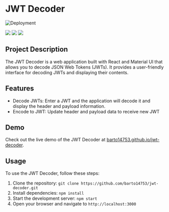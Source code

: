 # JWT Decoder

![Deployment](https://github.com/barto14753/jwt-decoder/actions/workflows/actions.yml/badge.svg)

[![](https://img.shields.io/badge/React-20232A?style=for-the-badge&logo=react&logoColor=61DAFB)]()
[![](https://img.shields.io/badge/JWT-000000?style=for-the-badge&logo=JSON%20web%20tokens&logoColor=white)]()
[![](https://img.shields.io/badge/Material%20UI-007FFF?style=for-the-badge&logo=mui&logoColor=white)]()

## Project Description

The JWT Decoder is a web application built with React and Material UI that allows you to decode JSON Web Tokens (JWTs). It provides a user-friendly interface for decoding JWTs and displaying their contents.

## Features

- Decode JWTs: Enter a JWT and the application will decode it and display the header and payload information.
- Encode to JWT: Update header and payload data to receive new JWT

## Demo

Check out the live demo of the JWT Decoder at [barto14753.github.io/jwt-decoder](https://barto14753.github.io/jwt-decoder).

## Usage

To use the JWT Decoder, follow these steps:

1. Clone the repository: `git clone https://github.com/barto14753/jwt-decoder.git`
2. Install dependencies: `npm install`
3. Start the development server: `npm start`
4. Open your browser and navigate to `http://localhost:3000`
